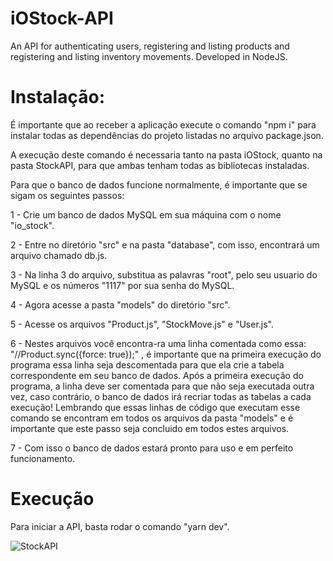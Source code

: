 # iOStock-API
An API for authenticating users, registering and listing products and registering and listing inventory movements. Developed in NodeJS.

# Instalação:

É importante que ao receber a aplicação execute o comando "npm i" para instalar todas as dependências do projeto listadas no arquivo package.json.

A execução deste comando é necessaria tanto na pasta iOStock, quanto na pasta StockAPI, para que ambas tenham todas as bibliotecas instaladas.

Para que o banco de dados funcione normalmente, é importante que se sigam os seguintes passos:

1 - Crie um banco de dados MySQL em sua máquina com o nome "io_stock".

2 - Entre no diretório "src" e na pasta "database", com isso, encontrará um arquivo chamado db.js.

3 - Na linha 3 do arquivo, substitua as palavras "root", pelo seu usuario do MySQL e os números "1117" por sua senha do MySQL.

4 - Agora acesse a pasta "models" do diretório "src".

5 - Acesse os arquivos "Product.js", "StockMove.js" e "User.js".

6 - Nestes arquivos você encontra-ra uma linha comentada como essa: "//Product.sync({force: true});"  , é importante que na primeira execução do programa essa linha seja 
descomentada para que ela crie a tabela correspondente em seu banco de dados. Após a primeira execução do programa, a linha deve 
ser comentada para que não seja executada outra vez, caso contrário, o banco de dados irá recriar todas as tabelas a cada execução! 
Lembrando que essas linhas de código que executam esse comando se encontram em todos os arquivos da pasta "models" e é importante 
que este passo seja concluido em todos estes arquivos.

7 - Com isso o banco de dados estará pronto para uso e em perfeito funcionamento.

# Execução

Para iniciar a API, basta rodar o comando "yarn dev".

![StockAPI](https://user-images.githubusercontent.com/68878604/100753642-d7af5580-33c8-11eb-88bb-b33f1a3a73ae.PNG)
